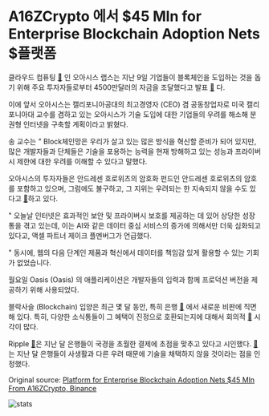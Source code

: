 # A16ZCrypto 에서 $45 Mln for Enterprise Blockchain Adoption Nets $플랫폼

클라우드 컴퓨팅  [🔗](https://cointelegraph.com/tags/blockchain) 인 오아시스 랩스는 지난 9일 기업들이 블록체인을 도입하는 것을 돕기 위해 주요 투자자들로부터 4500만달러의 자금을 조달했다고 발표  [🔗](https://www.prnewswire.com/news-releases/oasis-labs-raises-45-million-to-launch-privacy-first-cloud-computing-on-blockchain-300677175.html) 다.

이에 앞서 오아시스는 캘리포니아공대의 최고경영자 (CEO) 겸 공동창업자로 미국 캘리포니아대 교수를 겸하고 있는 오아시스가 기술 도입에 대한 기업들의 우려를 해소해 분권형 인터넷을 구축할 계획이라고 밝혔다.

송 교수는 " Block체인망은 우리가 살고 있는 많은 방식을 혁신할 준비가 되어 있지만, 많은 개발자들과 단체들은 기술을 포용하는 능력을 현재 방해하고 있는 성능과 프라이버시 제한에 대한 우려를 이해할 수 있다고 말했다.

오아시스의 투자자들은 안드레센 호로위츠의 암호화 펀드인 안드레센 호로위츠의 암호를 포함하고 있으며, 그럼에도 불구하고, 그 지위는 우려되는 한 지속되지 않을 수도 있다고  [🔗](https://cointelegraph.com/tags/binance)하고 있다.

" 오늘날 인터넷은 효과적인 보안 및 프라이버시 보호를 제공하는 데 있어 상당한 성장통을 겪고 있는데, 이는 AI와 같은 데이터 중심 서비스의 증가에 의해서만 더욱 심화되고 있다고, 액셀 파트너 제이크 플멘버그가 언급했다.

" 동시에, 웹의 다음 단계인 제품과 혁신에서 데이터를 책임감 있게 활용할 수 있는 기회가 없었습니다.

월요일 Oasis (Oasis) 의 애플리케이션은 개발자들의 입력과 함께 프로덕션 버전을 제공하기 위해 사용되었다.

블락사슬 (Blockchain) 입양은 최근 몇 달 동안, 특히 은행  [🔗](https://cointelegraph.com/tags/banks) 에서 새로운 비판에 직면해 있다. 특히, 다양한 소식통들이 그 혜택이 진정으로 호환되는지에 대해서 회의적  [🔗](https://cointelegraph.com/news/do-banks-even-want-to-go-blockchain)  시각이 많다.

Ripple  [🔗](https://cointelegraph.com/tags/xrp-price-index)은 지난 달 은행들이 국경을 초월한 결제에 초점을 맞추고 있다고 시인했다.  [🔗](https://cointelegraph.com/news/ripple-banks-unlikely-to-apply-blockchain-for-cross-border-payments-in-near-future) 는 지난 달 은행들이 사생활과 다른 우려 때문에 기술을 채택하지 않을 것이라는 점을 인정했다.

Original source: [Platform for Enterprise Blockchain Adoption Nets $45 Mln From A16ZCrypto, Binance](https://cointelegraph.com/news/platform-for-enterprise-blockchain-adoption-nets-45-mln-from-a16zcrypto-binance)

![stats](https://c.statcounter.com/11760860/0/a89fa40b/1/ "stats")
